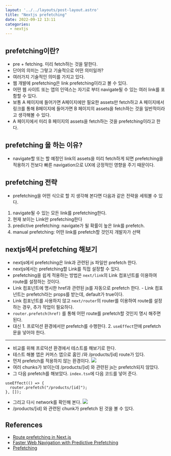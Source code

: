 ```yaml
---
layout: '../../layouts/post-layout.astro'
title: "Nextjs prefetching"
date: 2022-09-12 13:11
categories:
  - nextjs
---
```


## prefetching이란?

- pre + fetching. 미리 fetch하는 것을 말한다.
- 단어의 의미는 그렇고 기술적으로 어떤 의미일까?
- 여러가지 기술적인 의미를 가지고 있다.
- 웹 개발에 prefetching은 link prefetching이라고 볼 수 있다.
- 어떤 웹 사이트 또는 앱의 인덱스는 자기로 부터 navigate될 수 있는 여러 link를 포함할 수 있다.
- 보통 A 페이지에 들어가면 A페이지에만 필요한 assets만 fetch하고 A 페이지에서 링크를 통해 B페이지에 들어가면 B 페이지의 assets을 fetch하는 것을 일반적이라고 생각해볼 수 있다.
- A 페이지에서 미리 B 페이지의 assets을 fetch하는 것을 prefetching이라고 한다.

## prefetching 을 하는 이유?

- navigate할 또는 할 예정인 link의 assets을 미리 fetch하게 되면 prefetching을 적용하기 전보다 빠른 navigation으로 UX에 긍정적인 영향을 주기 때문이다.

## prefetching 전략

- prefetching을 어떤 식으로 할 지 생각해 본다면 다음과 같은 전략을 세워볼 수 있다.

1. navigate될 수 있는 모든 link를 prefetching한다.
2. 현재 보이는 Link만 prefetching한다
3. predictive prefetching: navigate가 될 확률이 높은 link를 prefetch.
4. manual prefetching: 어떤 link를 prefetch할 것인지 개발자가 선택

## nextjs에서 prefetching 해보기

- nextjs에서 prefetching은 link과 관련된 js 파일만 prefetch 한다.
- nextjs에서는 prefetching할 Link를 직접 설정할 수 있다.
- prefetching을 쉽게 적용하는 방법은 `next/link`의 Link 컴포넌트를 이용하여 route를 설정하는 것이다.
- Link 컴포넌트에 명시한 href과 관련된 js를 자동으로 prefetch 한다. - Link 컴포넌트는 prefetch라는 props를 받는데, default가 true이다.
- Link 컴포넌트를 사용하지 않고 `next/router`의 router를 이용하여 route를 설정하는 경우, 추가 작업이 필요하다.
- `router.prefetch(href)` 를 통해 어떤 route를 prefetch할 것인지 명시 해주면 된다.
- 대신 1. 프로덕션 환경에서만 prefetch를 수행한다. 2. `useEffect`안에 prefetch 문을 넣어야 한다.

---

- 비교를 위해 프로덕션 환경에서 테스트를 해보기로 한다.
- 테스트 해볼 앱은 커머스 앱으로 홈인 /와 /products/[id] route가 있다.
- 먼저 prefetch를 적용하지 않는 환경이다.
  ![](https://a.storyblok.com/f/171155/2926x1386/ec7bd235fb/screen-shot-2022-09-12-at-11-59-13-pm.png)
- 여러 chunks가 보이는데 /products/[id] 와 관련된 js는 prefetch되지 않았다.
- 그 다음 prefetch를 해보았다. `index.tsx`에 다음 코드를 넣어 준다.

```tsx
useEffect(() => {
  router.prefetch("/products/[id]");
}, []);
```

- 그리고 다시 network를 확인해 본다.
  ![](https://a.storyblok.com/f/171155/3640x1570/21220cd049/screen-shot-2022-09-13-at-12-02-55-am.png)
- /products/[id] 와 관련된 chunk가 prefetch 된 것을 볼 수 있다.

## References

- [Route prefetching in Next.js](https://web.dev/route-prefetching-in-nextjs/)
- [Faster Web Navigation with Predictive Prefetching](https://www.youtube.com/watch?v=0jB4YWgAxUo&list=PLndr4jfFMrRQMcTU-Wz6d15V4K_AmVOaO&index=42&t=344s)
- [Prefetching](https://en.wikipedia.org/wiki/Prefetching)
